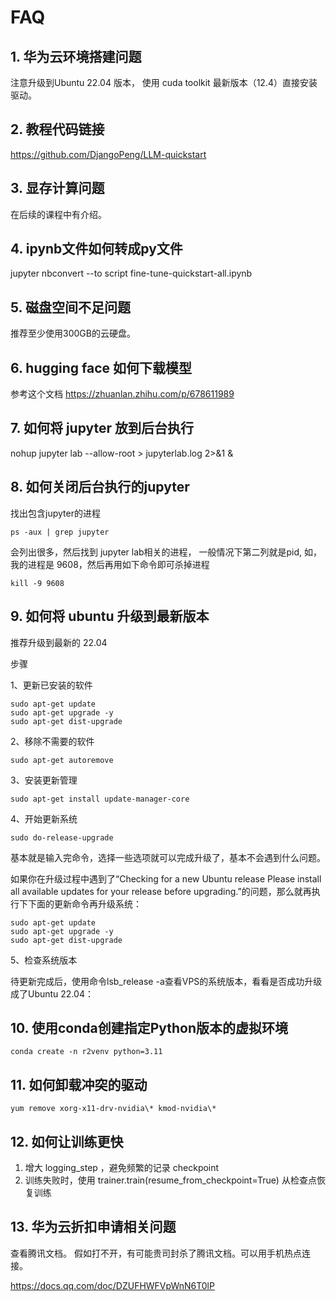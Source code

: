 
# FAQ 


## 1. 华为云环境搭建问题

注意升级到Ubuntu 22.04 版本， 使用 cuda toolkit 最新版本（12.4）直接安装驱动。

## 2. 教程代码链接
https://github.com/DjangoPeng/LLM-quickstart

## 3. 显存计算问题

在后续的课程中有介绍。


## 4. ipynb文件如何转成py文件 
jupyter nbconvert --to script fine-tune-quickstart-all.ipynb

## 5. 磁盘空间不足问题
推荐至少使用300GB的云硬盘。

## 6. hugging face 如何下载模型 
参考这个文档 https://zhuanlan.zhihu.com/p/678611989


## 7. 如何将 jupyter 放到后台执行
nohup jupyter lab --allow-root > jupyterlab.log 2>&1 &

## 8. 如何关闭后台执行的jupyter

找出包含jupyter的进程

```shell 
ps -aux | grep jupyter
```

会列出很多，然后找到 jupyter lab相关的进程， 一般情况下第二列就是pid, 如，我的进程是 9608，然后再用如下命令即可杀掉进程
```shell
kill -9 9608
```


## 9. 如何将 ubuntu 升级到最新版本  

推荐升级到最新的 22.04  

步骤

1、更新已安装的软件

```shell 
sudo apt-get update
sudo apt-get upgrade -y
sudo apt-get dist-upgrade
```

2、移除不需要的软件

```shell 
sudo apt-get autoremove
```

3、安装更新管理

```shell 
sudo apt-get install update-manager-core
```

4、开始更新系统

```shell 
sudo do-release-upgrade
```

基本就是输入完命令，选择一些选项就可以完成升级了，基本不会遇到什么问题。

如果你在升级过程中遇到了“Checking for a new Ubuntu release Please install all available updates for your release before upgrading.”的问题，那么就再执行下下面的更新命令再升级系统：

```shell 
sudo apt-get update
sudo apt-get upgrade -y
sudo apt-get dist-upgrade
```

5、检查系统版本

待更新完成后，使用命令lsb_release -a查看VPS的系统版本，看看是否成功升级成了Ubuntu 22.04：


## 10. 使用conda创建指定Python版本的虚拟环境

```shell 
conda create -n r2venv python=3.11
```


## 11. 如何卸载冲突的驱动

```shell 
yum remove xorg-x11-drv-nvidia\* kmod-nvidia\*
```

## 12. 如何让训练更快

1. 增大 logging_step ，避免频繁的记录 checkpoint 
2. 训练失败时，使用 trainer.train(resume_from_checkpoint=True) 从检查点恢复训练

## 13. 华为云折扣申请相关问题 

查看腾讯文档。 假如打不开，有可能贵司封杀了腾讯文档。可以用手机热点连接。

https://docs.qq.com/doc/DZUFHWFVpWnN6T0lP





